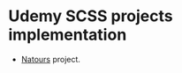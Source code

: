 # Udemy SCSS projects implementation

* [Natours](http://pavlov99.github.io/udemy-advanced-css-and-sass/natours/) project.
